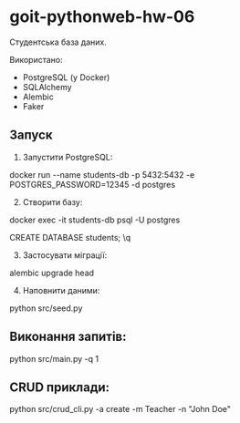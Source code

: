 # goit-pythonweb-hw-06

 Студентська база даних.

Використано:
- PostgreSQL (у Docker)
- SQLAlchemy
- Alembic
- Faker

## Запуск

1. Запустити PostgreSQL:

docker run --name students-db -p 5432:5432 -e POSTGRES_PASSWORD=12345 -d postgres

2. Створити базу:

docker exec -it students-db psql -U postgres

CREATE DATABASE students;
\q

3. Застосувати міграції:

alembic upgrade head

4. Наповнити даними:

python src/seed.py

## Виконання запитів:

python src/main.py -q 1

## CRUD приклади:

python src/crud_cli.py -a create -m Teacher -n "John Doe"


